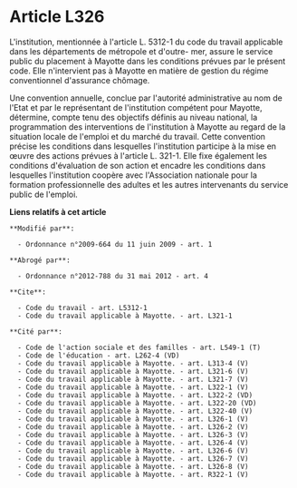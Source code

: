 # Article L326

L'institution, mentionnée à l'article L. 5312-1 du code du travail applicable dans les départements de métropole et d'outre-
mer, assure le service public du placement à Mayotte dans les conditions prévues par le présent code. Elle n'intervient pas à
Mayotte en matière de gestion du régime conventionnel d'assurance chômage. 

Une convention annuelle, conclue par l'autorité administrative au nom de l'Etat et par le représentant de l'institution
compétent pour Mayotte, détermine, compte tenu des objectifs définis au niveau national, la programmation des interventions
de l'institution à Mayotte au regard de la situation locale de l'emploi et du marché du travail. Cette convention précise les
conditions dans lesquelles l'institution participe à la mise en œuvre des actions prévues à l'article L. 321-1. Elle fixe
également les conditions d'évaluation de son action et encadre les conditions dans lesquelles l'institution coopère avec
l'Association nationale pour la formation professionnelle des adultes et les autres intervenants du service public de
l'emploi.

**Liens relatifs à cet article**

	**Modifié par**:

	  - Ordonnance n°2009-664 du 11 juin 2009 - art. 1

	**Abrogé par**:

	  - Ordonnance n°2012-788 du 31 mai 2012 - art. 4

	**Cite**:

	  - Code du travail - art. L5312-1
	  - Code du travail applicable à Mayotte. - art. L321-1

	**Cité par**:

	  - Code de l'action sociale et des familles - art. L549-1 (T)
	  - Code de l'éducation - art. L262-4 (VD)
	  - Code du travail applicable à Mayotte. - art. L313-4 (V)
	  - Code du travail applicable à Mayotte. - art. L321-6 (V)
	  - Code du travail applicable à Mayotte. - art. L321-7 (V)
	  - Code du travail applicable à Mayotte. - art. L322-1 (V)
	  - Code du travail applicable à Mayotte. - art. L322-2 (VD)
	  - Code du travail applicable à Mayotte. - art. L322-20 (VD)
	  - Code du travail applicable à Mayotte. - art. L322-40 (V)
	  - Code du travail applicable à Mayotte. - art. L326-1 (V)
	  - Code du travail applicable à Mayotte. - art. L326-2 (V)
	  - Code du travail applicable à Mayotte. - art. L326-3 (V)
	  - Code du travail applicable à Mayotte. - art. L326-4 (V)
	  - Code du travail applicable à Mayotte. - art. L326-6 (V)
	  - Code du travail applicable à Mayotte. - art. L326-7 (V)
	  - Code du travail applicable à Mayotte. - art. L326-8 (V)
	  - Code du travail applicable à Mayotte. - art. R322-1 (V)
